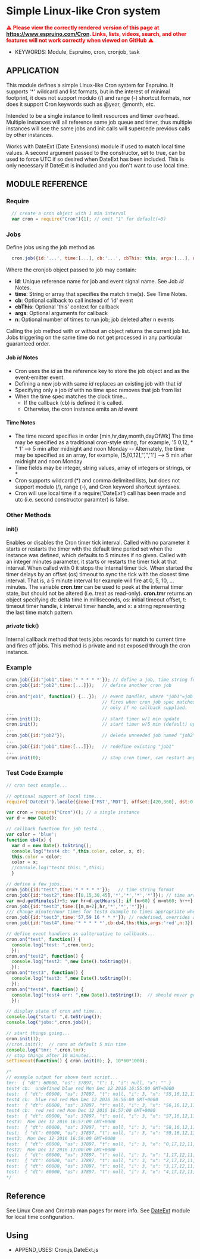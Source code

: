 <!--- Copyright (C) 2016 Enchanted Engineering. See the file LICENSE for use. -->
Simple Linux-like Cron system
=============================

<span style="color:red">:warning: **Please view the correctly rendered version of this page at https://www.espruino.com/Cron. Links, lists, videos, search, and other features will not work correctly when viewed on GitHub** :warning:</span>

* KEYWORDS: Module, Espruino, cron, cronjob, task

## APPLICATION

This module defines a simple Linux-like Cron system for Espruino. It supports
'*' wildcard and list formats, but in the interest of minimal footprint, it
does not support modulo (/) and range (-) shortcut formats, nor does it
support Cron keywords such as @year, @month, etc.

Intended to be a single instance to limit resources and timer overhead.
Multiple instances will all reference same job queue and timer, thus multiple
instances will see the same jobs and init calls will supercede previous calls
by other instances.

Works with DateExt (Date Extensions) module if used to match local time values.
A second argument passed to the constructor, set to true, can be used to force
UTC if so desired when DateExt has been included. This is only necessary if
DateExt is included and you don't want to use local time.

## MODULE REFERENCE

### Require

```javascript
  // create a cron object with 1 min interval
  var cron = require("Cron")(1); // omit "1" for default(=5)
```

### Jobs
Define jobs using the job method as

```javascript
  cron.job({id:'...', time:[...], cb:'...', cbThis: this, args:[...], n:#});
```
Where the cronjob object passed to job may contain:
  - **id**: Unique reference name for job and event signal name. See Job *id* Notes.
  - **time**: String or array that specifies the match time(s). See Time Notes.
  - **cb**: Optional callback to call instead of 'id' event
  - **cbThis**: Optional 'this' context for callback
  - **args**: Optional arguments for callback
  - **n**: Optional number of times to run job; job deleted after n events

  Calling the job method with or without an object returns the current job list. Jobs triggering on the same time do not get processed in any particular guaranteed order.

#### Job *id* Notes
  - Cron uses the *id* as the reference key to store the job object and
    as the event-emitter event.
  - Defining a new job with same *id* replaces an existing job with that *id*
  - Specifying only a job *id* with no time spec removes that job from list
  - When the time spec matches the clock time...
    - If the callback (cb) is defined it is called.
    - Otherwise, the cron instance emits an *id* event

#### Time Notes
  - The time record specifies in order [min,hr,day,month,dayOfWk]
    The time may be specified as a traditional cron-style string, for example,
    '5 0,12, * * 1' --> 5 min after midnight and noon Monday
  -- Alternately, the time may be specified as an array, for example,
    [5,[0,12],'*','*','1'] --> 5 min after midnight and noon Monday
  - Time fields may be integer, string values, array of integers or strings, or *
  - Cron supports wildcard (*) and comma delimited lists, but does not
    support modulo (/), range (-), and Cron keyword shortcut syntaxes.
  - Cron will use local time if a require('DateExt') call has been made
    and utc (i.e. second constructor paramter) is false.

### Other Methods
#### init(<minutes>)
Enables or disables the Cron timer tick interval. Called with no parameter
it starts or restarts the timer with the default time period set when the
instance was defined, which defaults to 5 minutes if no given. Called with
an integer minutes parameter, it starts or restarts the timer tick at that
interval. When called with 0 it stops the internal timer tick. When started
the timer delays by an offset (os) timeout to sync the tick with the
closest time interval. That is, a 5 minute interval for example will fire at
0, 5, 10, ... minutes. The variable **cron.tmr** can be used to peek at the
internal timer state, but should not be altered (i.e. treat as read-only).
**cron.tmr** returns an object specifying dt: delta time in milliseconds,
os: initial timeout offset, t: timeout timer handle, i: interval timer handle,
and x: a string representing the last time match pattern.
#### *private* tick()
Internal callback method that tests jobs records for match to current time
and fires off jobs. This method is private and not exposed through the cron
instance.

### Example

```javascript
cron.job({id:"job1",time:'* * * * *'}); // define a job, time string format
cron.job({id:"job2",time:[...]});   // define another cron job
...
cron.on("job1", function() {...});  // event handler, where "job1"=job id
                                    // fires when cron job spec matches time,
                                    // only if no callback supplied.
...
cron.init(1);                       // start timer w/1 min update
cron.init();                        // start timer w/5 min (default) update
...
cron.job({id:"job2"});              // delete unneeded job named "job2"
...
cron.job({id:"job1",time:[...]});   // redefine existing "job1"
...
cron.init(0);                       // stop cron timer, can restart any time

```
### Test Code Example

```javascript
// cron test example...

// optional support of local time...
require('DateExt').locale({zone:['MST','MDT'], offset:[420,360], dst:0, str:"Y-0M-0D'T'0h:0m:0s z"});

var cron = require("Cron")(); // a single instance
var d = new Date();

// callback function for job test4...
var color = 'blue';
function cb4(x) {
  var d = new Date().toString();
  console.log("test4 cb: ",this.color, color, x, d);
  this.color = color;
  color = x;
  //console.log("test4 this: ",this);
  }

// define a few jobs...
cron.job({id:"test",time:'* * * * *'});   // time string format
cron.job({id:"test2",time:[[0,15,30,45],'*','*','*','*']}); // time array format
var m=d.getMinutes()+5; var hr=d.getHours(); if (m>60) { m=m%60; hr++};
cron.job({id:"test3",time:[[m,m+2],hr,'*','*','*']});
/// change minute/hour times for test3 example to times appropriate when demo runs
cron.job({id:"test3",time:'57,59 16 * * *'}); // redefined, overrides above if run
cron.job({id:"test4",time:'* * * * *',cb:cb4,ths:this,args:'red',n:3}); // only runs 3 times

// define event handlers as aalternative to callbacks...
cron.on("test", function() {
  console.log("test: ",cron.tmr);
  });
cron.on("test2", function() {
  console.log("test2: ",new Date().toString());
  });
cron.on("test3", function() {
  console.log("test3: ",new Date().toString());
  });
cron.on("test4", function() {
  console.log("test4 err: ",new Date().toString());  // should never get called
  });

// display state of cron and time...
console.log("start: ",d.toString());
console.log("jobs:",cron.job());

// start things going...
cron.init(1);
//cron.init();  // runs at default 5 min time
console.log("tmr: ",cron.tmr);
// stop things after 10 minutes...
setTimeout(function() { cron.init(0); }, 10*60*1000);

/*
// example output for above test script...
tmr:  { "dt": 60000, "os": 37897, "t": 1, "i": null, "x": "" }
test4 cb:  undefined blue red Mon Dec 12 2016 16:55:00 GMT+0000
test:  { "dt": 60000, "os": 37897, "t": null, "i": 3, "x": "55,16,12,11,1" }
test4 cb:  blue red red Mon Dec 12 2016 16:56:00 GMT+0000
test:  { "dt": 60000, "os": 37897, "t": null, "i": 3, "x": "56,16,12,11,1" }
test4 cb:  red red red Mon Dec 12 2016 16:57:00 GMT+0000
test:  { "dt": 60000, "os": 37897, "t": null, "i": 3, "x": "57,16,12,11,1" }
test3:  Mon Dec 12 2016 16:57:00 GMT+0000
test:  { "dt": 60000, "os": 37897, "t": null, "i": 3, "x": "58,16,12,11,1" }
test:  { "dt": 60000, "os": 37897, "t": null, "i": 3, "x": "59,16,12,11,1" }
test3:  Mon Dec 12 2016 16:59:00 GMT+0000
test:  { "dt": 60000, "os": 37897, "t": null, "i": 3, "x": "0,17,12,11,1" }
test2:  Mon Dec 12 2016 17:00:00 GMT+0000
test:  { "dt": 60000, "os": 37897, "t": null, "i": 3, "x": "1,17,12,11,1" }
test:  { "dt": 60000, "os": 37897, "t": null, "i": 3, "x": "2,17,12,11,1" }
test:  { "dt": 60000, "os": 37897, "t": null, "i": 3, "x": "3,17,12,11,1" }
test:  { "dt": 60000, "os": 37897, "t": null, "i": 3, "x": "4,17,12,11,1" }
*/
```

## Reference

See Linux Cron and Crontab man pages for more info. See [DateExt](/DateExt) module for
local time configuration.

## Using

* APPEND_USES: Cron.js,DateExt.js

